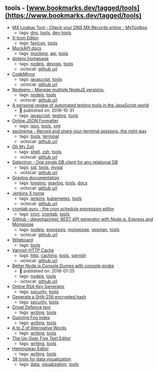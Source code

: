 tools - [www.bookmarks.dev/tagged/tools](https://www.bookmarks.dev/tagged/tools)
---
* [MX Lookup Tool - Check your DNS MX Records online - MxToolbox](https://mxtoolbox.com/)
    * tags: [dns](../tagged/dns.md), [tools](../tagged/tools.md), [dev-tools](../tagged/dev-tools.md)
* [X-Icon Editor](http://www.xiconeditor.com/)
    * tags: [favicon](../tagged/favicon.md), [tools](../tagged/tools.md)
* [MockAPI docs](https://www.mockapi.io/docs)
    * tags: [mocking](../tagged/mocking.md), [api](../tagged/api.md), [tools](../tagged/tools.md)
* [dotenv homepage](https://github.com/motdotla/dotenv)
    * tags: [nodejs](../tagged/nodejs.md), [devops](../tagged/devops.md), [tools](../tagged/tools.md)
    * :octocat: [github url](https://github.com/motdotla/dotenv)
* [CodeMirror](http://codemirror.net/)
    * tags: [javascript](../tagged/javascript.md), [tools](../tagged/tools.md)
    * :octocat: [github url](https://github.com/codemirror/codemirror)
* [Nodeenv - Manage multiple NodeJS versions.](https://github.com/nodenv/nodenv)
    * tags: [nodejs](../tagged/nodejs.md), [tools](../tagged/tools.md)
    * :octocat: [github url](https://github.com/nodenv/nodenv)
* [A personal review of automated testing tools in the JavaScript world](https://itnext.io/a-personal-review-of-automated-testing-tools-in-the-javascript-world-3c504fe6e05d)
    * :calendar: published on: 2018-10-31
    * tags: [javascript](../tagged/javascript.md), [testing](../tagged/testing.md), [tools](../tagged/tools.md)
* [Online JSON Formatter](https://jsonformatter.org/)
    * tags: [json](../tagged/json.md), [tools](../tagged/tools.md), [xml](../tagged/xml.md)
* [asciinema - Record and share your terminal sessions, the right way](https://asciinema.org)
    * tags: [tools](../tagged/tools.md), [terminal](../tagged/terminal.md)
    * :octocat: [github url](https://github.com/asciinema/asciinema)
* [Oh My Zsh](https://ohmyz.sh/)
    * tags: [shell](../tagged/shell.md), [zsh](../tagged/zsh.md), [tools](../tagged/tools.md)
    * :octocat: [github url](https://github.com/robbyrussell/oh-my-zsh)
* [Sqlectron - One single DB client for any relational DB](https://sqlectron.github.io/)
    * tags: [sql](../tagged/sql.md), [tools](../tagged/tools.md), [mysql](../tagged/mysql.md)
    * :octocat: [github url](https://github.com/sqlectron/sqlectron-gui/)
* [Graylog documentation ](http://docs.graylog.org)
    * tags: [logging](../tagged/logging.md), [graylog](../tagged/graylog.md), [tools](../tagged/tools.md), [docs](../tagged/docs.md)
    * :octocat: [github url](https://github.com/Graylog2)
* [Jenkins X home](https://jenkins-x.io/)
    * tags: [jenkins](../tagged/jenkins.md), [kubernetes](../tagged/kubernetes.md), [tools](../tagged/tools.md)
    * :octocat: [github url](https://github.com/jenkins-x/jx)
* [crontab.guru - the cron schedule expression editor](https://crontab.guru/)
    * tags: [cron](../tagged/cron.md), [crontab](../tagged/crontab.md), [tools](../tagged/tools.md)
* [GitHub - diegohaz/rest: REST API generator with Node.js, Express and Mongoose](https://github.com/diegohaz/rest)
    * tags: [nodejs](../tagged/nodejs.md), [expressjs](../tagged/expressjs.md), [mongoose](../tagged/mongoose.md), [yeoman](../tagged/yeoman.md), [tools](../tagged/tools.md)
    * :octocat: [github url](https://github.com/diegohaz/rest)
* [Witeboard](https://witeboard.com/)
    * tags: [tools](../tagged/tools.md)
* [Varnish HTTP Cache](https://varnish-cache.org/)
    * tags: [http](../tagged/http.md), [caching](../tagged/caching.md), [tools](../tagged/tools.md), [varnish](../tagged/varnish.md)
    * :octocat: [github url](https://github.com/varnishcache/varnish-cache)
* [Better Node.js Console Dumps with console-probe](https://davidwalsh.name/console-probe)
    * :calendar: published on: 2018-01-25
    * tags: [nodejs](../tagged/nodejs.md), [tools](../tagged/tools.md)
    * :octocat: [github url](https://github.com/grantcarthew/node-console-probe)
* [Online RSA Key Generator](http://travistidwell.com/jsencrypt/demo/)
    * tags: [security](../tagged/security.md), [tools](../tagged/tools.md)
* [Generate a SHA-256 encrypted hash](https://hash.online-convert.com/sha256-generator)
    * tags: [security](../tagged/security.md), [tools](../tagged/tools.md)
* [Drivel Defence text](http://www.plainenglish.co.uk/drivel-defence-text.html)
    * tags: [writing](../tagged/writing.md), [tools](../tagged/tools.md)
* [ Gunning Fog Index](http://gunning-fog-index.com/)
    * tags: [writing](../tagged/writing.md), [tools](../tagged/tools.md)
* [A to Z of Alternative Words](http://www.plainenglish.co.uk/files/alternative.pdf)
    * tags: [writing](../tagged/writing.md), [tools](../tagged/tools.md)
* [The Up-Goer Five Text Editor](http://splasho.com/upgoer5/)
    * tags: [writing](../tagged/writing.md), [tools](../tagged/tools.md)
* [Hemingway Editor](http://www.hemingwayapp.com/)
    * tags: [writing](../tagged/writing.md), [tools](../tagged/tools.md)
* [38 tools for data visualization](http://www.creativebloq.com/design-tools/data-visualization-712402)
    * tags: [data](../tagged/data.md), [visualization](../tagged/visualization.md), [tools](../tagged/tools.md)
